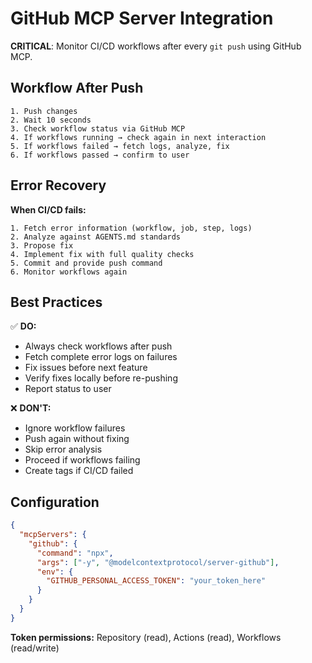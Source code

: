 <!-- GITHUB_MCP:START -->
# GitHub MCP Server Integration

**CRITICAL**: Monitor CI/CD workflows after every `git push` using GitHub MCP.

## Workflow After Push

```
1. Push changes
2. Wait 10 seconds  
3. Check workflow status via GitHub MCP
4. If workflows running → check again in next interaction
5. If workflows failed → fetch logs, analyze, fix
6. If workflows passed → confirm to user
```

## Error Recovery

**When CI/CD fails:**

```
1. Fetch error information (workflow, job, step, logs)
2. Analyze against AGENTS.md standards
3. Propose fix
4. Implement fix with full quality checks
5. Commit and provide push command
6. Monitor workflows again
```

## Best Practices

✅ **DO:**
- Always check workflows after push
- Fetch complete error logs on failures
- Fix issues before next feature
- Verify fixes locally before re-pushing
- Report status to user

❌ **DON'T:**
- Ignore workflow failures
- Push again without fixing
- Skip error analysis
- Proceed if workflows failing
- Create tags if CI/CD failed

## Configuration

```json
{
  "mcpServers": {
    "github": {
      "command": "npx",
      "args": ["-y", "@modelcontextprotocol/server-github"],
      "env": {
        "GITHUB_PERSONAL_ACCESS_TOKEN": "your_token_here"
      }
    }
  }
}
```

**Token permissions:** Repository (read), Actions (read), Workflows (read/write)

<!-- GITHUB_MCP:END -->

